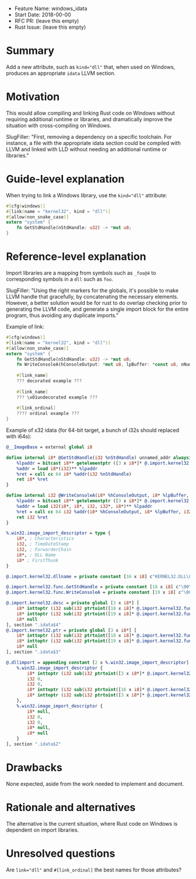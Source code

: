 - Feature Name: windows_idata
- Start Date: 2018-00-00
- RFC PR: (leave this empty)
- Rust Issue: (leave this empty)

# Summary
[summary]: #summary

Add a new attribute, such as `kind="dll"` that, when used on Windows, produces
an appropriate `idata` LLVM section.

# Motivation
[motivation]: #motivation

This would allow compiling and linking Rust code on Windows without requiring
additional runtime or libraries, and dramatically improve the situation with
cross-compiling on Windows.

SlugFiller: "First, removing a dependency on a specific toolchain. For instance, a file with the appropriate idata section could be compiled with LLVM and linked with LLD without needing an additional runtime or libraries."

# Guide-level explanation
[guide-level-explanation]: #guide-level-explanation

When trying to link a Windows library, use the `kind="dll"` attribute:

```rust
#[cfg(windows)]
#[link(name = "kernel32", kind = "dll")]
#[allow(non_snake_case)]
extern "system" {
    fn GetStdHandle(nStdHandle: u32) -> *mut u8;
}
```

# Reference-level explanation
[reference-level-explanation]: #reference-level-explanation

Import libraries are a mapping from symbols such as `_foo@4` to corresponding
symbols in a `dll` such as `foo`.

SlugFiller: "Using the right markers for the globals, it's possible to make LLVM handle that gracefully, by concatenating the necessary elements. However, a better solution would be for rust to do overlap checking prior to generating the LLVM code, and generate a single import block for the entire program, thus avoiding any duplicate imports."

Example of link:

```rust
#[cfg(windows)]
#[link(name = "kernel32", kind = "dll")]
#[allow(non_snake_case)]
extern "system" {
    fn GetStdHandle(nStdHandle: u32) -> *mut u8;
    fn WriteConsoleA(hConsoleOutput: *mut u8, lpBuffer: *const u8, nNumberOfCharsToWrite: u32, lpNumberOfCharsWritten: *mut u32, lpReserved: *const u8) -> i32;
    
    #[link_name]
    ??? decorated example ???
    
    #[link_name]
    ??? \x01undecorated example ???
    
    #[link_ordinal]
    ???? ordinal example ???
}
```

Example of x32 idata (for 64-bit target, a bunch of i32s should replaced with i64s):

```llvm
@__ImageBase = external global i8

define internal i8* @GetStdHandle(i32 %nStdHandle) unnamed_addr alwaysinline nounwind {
    %lpaddr = bitcast i8** getelementptr ([3 x i8*]* @.import.kernel32.ptr, i32 0, i32 0) to i8*(i32 )**
    %addr = load i8*(i32)** %lpaddr
    %ret = call cc 64 i8* %addr(i32 %nStdHandle)
    ret i8* %ret
}

define internal i32 @WriteConsoleA(i8* %hConsoleOutput, i8* %lpBuffer, i32 %nNumberOfCharsToWrite, i32* %lpNumberOfCharsWritten, i8* %lpReserved) unnamed_addr alwaysinline nounwind {
    %lpaddr = bitcast i8** getelementptr ([3 x i8*]* @.import.kernel32.ptr, i32 0, i32 1) to i32(i8*, i8*, i32, i32*, i8*)**
    %addr = load i32(i8*, i8*, i32, i32*, i8*)** %lpaddr
    %ret = call cc 64 i32 %addr(i8* %hConsoleOutput, i8* %lpBuffer, i32 %nNumberOfCharsToWrite, i32* %lpNumberOfCharsWritten, i8* %lpReserved)
    ret i32 %ret
}

%.win32.image_import_descriptor = type {
    i8*, ; Characteristics
    i32, ; TimeDateStamp
    i32, ; ForwarderChain
    i8*, ; DLL Name
    i8* ; FirstThunk
}

@.import.kernel32.dllname = private constant [16 x i8] c"KERNEL32.DLL\00\00\00\00", section ".idata$7"

@.import.kernel32.func.GetStdHandle = private constant [18 x i8] c"\00\00GetStdHandle\00\00\00\00", section ".idata$6"
@.import.kernel32.func.WriteConsoleA = private constant [19 x i8] c"\00\00WriteConsoleA\00\00\00\00", section ".idata$6"

@.import.kernel32.desc = private global [3 x i8*] [
    i8* inttoptr (i32 sub(i32 ptrtoint([18 x i8]* @.import.kernel32.func.GetStdHandle to i32), i32 ptrtoint(i8* @__ImageBase to i32)) to i8*),
    i8* inttoptr (i32 sub(i32 ptrtoint([19 x i8]* @.import.kernel32.func.WriteConsoleA to i32), i32 ptrtoint(i8* @__ImageBase to i32)) to i8*),
    i8* null
], section ".idata$4"
@.import.kernel32.ptr = private global [3 x i8*] [
    i8* inttoptr (i32 sub(i32 ptrtoint([18 x i8]* @.import.kernel32.func.GetStdHandle to i32), i32 ptrtoint(i8* @__ImageBase to i32)) to i8*),
    i8* inttoptr (i32 sub(i32 ptrtoint([19 x i8]* @.import.kernel32.func.WriteConsoleA to i32), i32 ptrtoint(i8* @__ImageBase to i32)) to i8*),
    i8* null
], section ".idata$3"

@.dllimport = appending constant [2 x %.win32.image_import_descriptor] [
    %.win32.image_import_descriptor {
        i8* inttoptr (i32 sub(i32 ptrtoint([3 x i8*]* @.import.kernel32.desc to i32), i32 ptrtoint(i8* @__ImageBase to i32)) to i8*),
        i32 0,
        i32 0,
        i8* inttoptr (i32 sub(i32 ptrtoint([16 x i8]* @.import.kernel32.dllname to i32), i32 ptrtoint(i8* @__ImageBase to i32)) to i8*),
        i8* inttoptr (i32 sub(i32 ptrtoint([3 x i8*]* @.import.kernel32.ptr to i32), i32 ptrtoint(i8* @__ImageBase to i32)) to i8*)
    },
    %.win32.image_import_descriptor {
        i8* null,
        i32 0,
        i32 0,
        i8* null,
        i8* null
    }
], section ".idata$2"
```

# Drawbacks
[drawbacks]: #drawbacks

None expected, aside from the work needed to implement and document.

# Rationale and alternatives
[alternatives]: #alternatives

The alternative is the current situation, where Rust code on Windows is dependent on import libraries.

# Unresolved questions
[unresolved]: #unresolved-questions

Are `link="dll"` and `#[link_ordinal]` the best names for those attributes?
